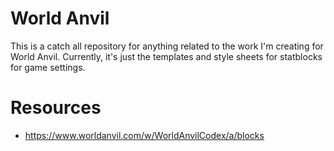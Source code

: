 # World Anvil

This is a catch all repository for anything related to the work I'm creating for World Anvil. Currently, it's just the templates and style sheets for statblocks for game settings.

# Resources

 - https://www.worldanvil.com/w/WorldAnvilCodex/a/blocks
